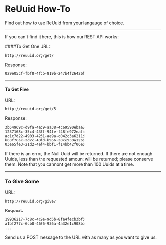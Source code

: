 # ReUuid How-To
Find out how to use ReUuid from your langauge of choice.

---

If you can't find it here, this is how our REST API works:

####To Get One
URL:

    http://reuuid.org/get/

Response:

    029e05cf-fbf8-4fcb-819b-247b4f26426f
    
---

#### To Get Five
URL:

    http://reuuid.org/get/5

Response:

    3b54969c-d9fa-4ac9-aa38-4c69590ebaa5
    1237168c-35c4-437f-94fe-f48fe972eafa
    ac1c7d22-4903-4231-ae9a-c042c3a6211d
    b63f76ac-3d7c-43fd-b966-38ce938a126e
    03e65fe3-21d2-4ef4-bbf1-f14bb42f06e3

If there is an error, the Null Uuid will be returned. If there are not enough Uuids, less than the requested amount will be returned; please conserve them. Note that you cannont get more than 100 Uuids at a time.

---

### To Give Some
URL:

    http://reuuid.org/give/

Request:
  
    19936217-7c8c-4c9e-9d5b-8fa4fecb3bf3
    a1bf277c-6cb8-4676-936a-4a32e1c908bb
    ...

Send us a POST message to the URL with as many as you want to give us.
